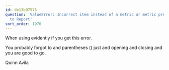 ```yaml
---
id: de13b97575
question: 'ValueError: Incorrect item instead of a metric or metric preset was passed
  to Report'
sort_order: 1970
---
```


When using evidently if you get this error.

You probably forgot to and parentheses () just and opening and closing and you are good to go.

Quinn Avila

